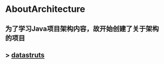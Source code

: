 # AboutArchitecture
 **为了学习Java项目架构内容，故开始创建了关于架构的项目**
---
## > **[datastruts](/DataStructure/README.md)**



